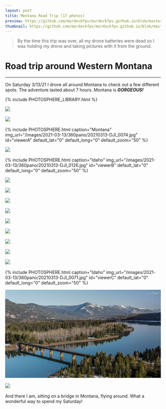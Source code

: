 ```yaml
---
layout: post
title: Montana Road Trip (17 photos)
preview: https://github.com/murdockfpv/murdockfpv.github.io/blob/master/images/2021-03-13/widescreen/20210313-20210313DJI_0148_1%20(2).jpg?raw=true
thumbnail: https://github.com/murdockfpv/murdockfpv.github.io/blob/master/images/2021-03-13/widescreen/20210313-20210313DJI_0148_1%20(2).jpg?raw=true
---
```


> By the time this trip was over, all my drone batteries were dead so I was holding my drone and taking pictures with it from the ground.

# Road trip around Western Montana

___

On Saturday 3/13/21 I drove all around Montana to check out a few different spots. The adventure lasted about 7 hours. Montana is _**GORGEOUS!**_

{% include PHOTOSPHERE_LIBRARY.html %}

![](https://github.com/murdockfpv/murdockfpv.github.io/blob/master/images/2021-03-13/widescreen/20210313-20210313DJI_0148_1%20(2).jpg?raw=true)

![](https://github.com/murdockfpv/murdockfpv.github.io/blob/master/images/2021-03-13/widescreen/20210313-20210313DJI_0089%20(2).jpg?raw=true)

{% include PHOTOSPHERE.html caption="Montana" img_url="/images/2021-03-13/360pano/20210313-DJI_0074.jpg" id="viewerA" default_lat="0" default_long="0" default_zoom="50" %}

![](https://github.com/murdockfpv/murdockfpv.github.io/blob/master/images/2021-03-13/widescreen/20210313-DJI_0125%20(2).jpg?raw=true)

{% include PHOTOSPHERE.html caption="Idaho" img_url="/images/2021-03-13/360pano/20210313-DJI_0126.jpg" id="viewerB" default_lat="0" default_long="0" default_zoom="50" %}

![](https://github.com/murdockfpv/murdockfpv.github.io/blob/master/images/2021-03-13/widescreen/20210313-DJI_0106%20(4).jpg?raw=true)

![](https://github.com/murdockfpv/murdockfpv.github.io/blob/master/images/2021-03-13/widescreen/8_20210314-2DJI_0103.MP4.00_00_09_29.Still001.jpg?raw=true)

![](https://github.com/murdockfpv/murdockfpv.github.io/blob/master/images/2021-03-13/widescreen/6_20210314-0DJI_0108.MP4.00_00_57_20.Still002.jpg?raw=true)

![](https://github.com/murdockfpv/murdockfpv.github.io/blob/master/images/2021-03-13/widescreen/7_20210314-3DJI_0113.MP4.00_00_52_10.Still001.jpg?raw=true)

![](https://github.com/murdockfpv/murdockfpv.github.io/blob/master/images/2021-03-13/widescreen/2_20210314-7DJI_0082.MP4.00_00_37_29.Still001.jpg?raw=true)

![](https://github.com/murdockfpv/murdockfpv.github.io/blob/master/images/2021-03-13/widescreen/1_20210314-8DJI_0073.MP4.00_00_29_21.Still001-2.jpg?raw=true)

![](https://github.com/murdockfpv/murdockfpv.github.io/blob/master/images/2021-03-13/widescreen/3_20210314-4DJI_0122.MP4.00_00_09_10.Still002.jpg?raw=true)

![](https://github.com/murdockfpv/murdockfpv.github.io/blob/master/images/2021-03-13/widescreen/4_20210314-5DJI_0122.MP4.00_00_17_11.Still001.jpg?raw=true)

![](https://github.com/murdockfpv/murdockfpv.github.io/blob/master/images/2021-03-13/widescreen/20210313-DJI_0069%20(2).jpg?raw=true)

{% include PHOTOSPHERE.html caption="Idaho" img_url="/images/2021-03-13/360pano/20210313-DJI_0071.jpg" id="viewerC" default_lat="0" default_long="0" default_zoom="50" %}

![](https://github.com/murdockfpv/murdockfpv.github.io/blob/master/images/2021-03-13/widescreen/5_20210314-6DJI_0092.MP4.00_00_12_28.Still001.jpg?raw=true)

![](https://github.com/murdockfpv/murdockfpv.github.io/blob/master/images/2021-03-13/7x5/20210313-DJI_0106.jpg?raw=true)

And there I am, sitting on a bridge in Montana, flying around. What a wonderful way to spend my Saturday!
